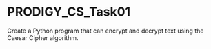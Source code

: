 # PRODIGY_CS_Task01
Create a Python program that can encrypt and decrypt text using the Caesar Cipher algorithm.
